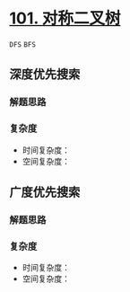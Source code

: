 # [101. 对称二叉树]()

`DFS` `BFS`

## 深度优先搜索

### 解题思路

### 复杂度

- 时间复杂度：
- 空间复杂度：

## 广度优先搜索

### 解题思路

### 复杂度

- 时间复杂度：
- 空间复杂度：
